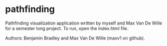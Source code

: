 # pathfinding
Pathfinding visualization application written by myself and Max Van De Wille for a semester long project.
To run, open the index.html file.

Authors: Benjamin Bradley and Max Van De Wille (maxv1 on github).
